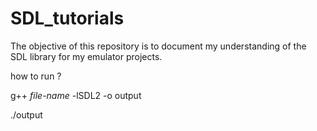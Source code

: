 # SDL_tutorials

The objective of this repository is to document my understanding of the SDL library for my emulator projects.

how to run ?

g++ _file-name_ -lSDL2 -o output

./output
